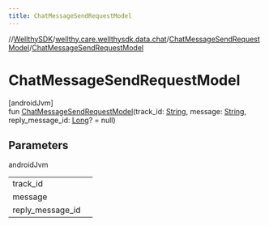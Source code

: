 ```yaml
---
title: ChatMessageSendRequestModel
---
```

//[WellthySDK](../../../index.html)/[wellthy.care.wellthysdk.data.chat](../index.html)/[ChatMessageSendRequestModel](index.html)/[ChatMessageSendRequestModel](-chat-message-send-request-model.html)



# ChatMessageSendRequestModel



[androidJvm]\
fun [ChatMessageSendRequestModel](-chat-message-send-request-model.html)(track_id: [String](https://kotlinlang.org/api/latest/jvm/stdlib/kotlin/-string/index.html), message: [String](https://kotlinlang.org/api/latest/jvm/stdlib/kotlin/-string/index.html), reply_message_id: [Long](https://kotlinlang.org/api/latest/jvm/stdlib/kotlin/-long/index.html)? = null)



## Parameters


androidJvm

| | |
|---|---|
| track_id |  |
| message |  |
| reply_message_id |  |




